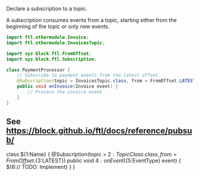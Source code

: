 Declare a subscription to a topic.

A subscription consumes events from a topic, starting either from the beginning of the topic or only new events.

```java
import ftl.othermodule.Invoice;
import ftl.othermodule.InvoicesTopic;

import xyz.block.ftl.FromOffset;
import xyz.block.ftl.Subscription;

class PaymentProcessor {
	// Subscribe to payment events from the latest offset
	@Subscription(topic = InvoicesTopic.class, from = FromOffset.LATEST)
	public void onInvoice(Invoice event) {
		// Process the invoice event
	}
}
```

See https://block.github.io/ftl/docs/reference/pubsub/
---

class ${1:Name} {
	@Subscription(topic = ${2:TopicClass}.class, from = FromOffset.${3:LATEST})
	public void ${4:onEvent}(${5:EventType} event) {
		${6:// TODO: Implement}
	}
} 
